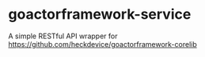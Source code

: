 # goactorframework-service
A simple RESTful API wrapper for https://github.com/heckdevice/goactorframework-corelib
